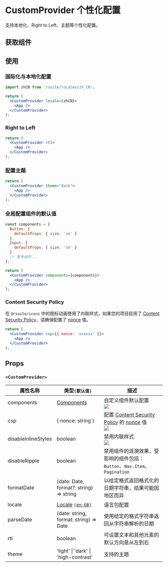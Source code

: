 # CustomProvider 个性化配置

支持本地化、Right to Left、主题等个性化配置。

## 获取组件

<!--{include:<import-guide>}-->

## 使用

### 国际化与本地化配置

```jsx
import zhCN from 'rsuite/locales/zh_CN';

return (
  <CustomProvider locale={zhCN}>
    <App />
  </CustomProvider>
);
```

### Right to Left

```jsx
return (
  <CustomProvider rtl>
    <App />
  </CustomProvider>
);
```

### 配置主题

```jsx
return (
  <CustomProvider theme="dark">
    <App />
  </CustomProvider>
);
```

### 全局配置组件的默认值

```jsx
const components = {
  Button: {
    defaultProps: { size: 'sm' }
  },
  Input: {
    defaultProps: { size: 'sm' }
  }
  // 更多组件...
};

return (
  <CustomProvider components={components}>
    <App />
  </CustomProvider>
);
```

### Content Security Policy

在 `@rsuite/icons` 中的图标动画使用了内联样式，如果您的项目启用了 [Content Security Policy][csp]，请确保配置了 [nonce][nonce] 值。

```jsx
return (
  <CustomProvider csp={{ nonce: 'xxxxxx' }}>
    <App />
  </CustomProvider>
);
```

## Props

### `<CustomProvider>`

| 属性名称            | 类型`(默认值)`                          | 描述                                                                      |
| ------------------- | --------------------------------------- | ------------------------------------------------------------------------- |
| components          | [Components](#code-ts-components-code)  | 自定义组件默认配置 <br/>![][5.74.0]                                       |
| csp                 | { nonce: string }                       | 配置 [Content Security Policy][csp] 的 [nonce][nonce] 值 <br/>![][5.73.0] |
| disableInlineStyles | boolean                                 | 禁用内联样式 <br/>![][5.73.0]                                             |
| disableRipple       | boolean                                 | 禁用组件的涟漪效果，受影响的组件包括：`Button`、`Nav.Item`、 `Pagination` |
| formatDate          | (date: Date, format?: string) => string | 以给定格式返回格式化的日期字符串，结果可能因地区而异                      |
| locale              | [Locale][locale] [`(en-GB)`][en_gb]     | 语言包配置                                                                |
| parseDate           | (date: string, format: string) => Date  | 使用给定的格式字符串返回从字符串解析的日期                                |
| rtl                 | boolean                                 | 可设置文本和其他元素的默认方向是从左到右                                  |
| theme               | 'light' \| 'dark' \| 'high-contrast'    | 支持的主题                                                                |

<!--{include:(_common/types/react-suite-components.md)}-->

[csp]: https://developer.mozilla.org/zh-CN/docs/Web/HTTP/CSP
[nonce]: https://developer.mozilla.org/zh-CN/docs/Web/HTML/Global_attributes/nonce
[5.73.0]: https://img.shields.io/badge/>=-v5.73.0-blue
[5.74.0]: https://img.shields.io/badge/>=-v5.74.0-blue
[en_gb]: https://github.com/rsuite/rsuite/blob/main/src/locales/en_GB.ts
[locale]: https://github.com/rsuite/rsuite/blob/main/src/locales/index.ts

```

```
